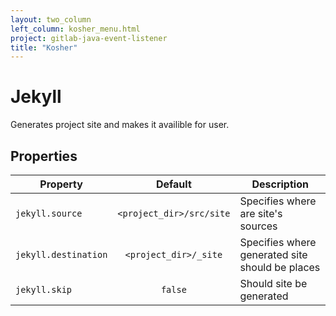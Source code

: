 ```yaml
---
layout: two_column
left_column: kosher_menu.html
project: gitlab-java-event-listener
title: "Kosher"
---
```


# Jekyll

Generates project site and makes it availible for user.

## Properties

Property | Default | Description
-------- | :-----: | -----------
```jekyll.source```      | ```<project_dir>/src/site``` | Specifies where are site's sources
```jekyll.destination``` | ```<project_dir>/_site```    | Specifies where generated site should be places
```jekyll.skip```        | ```false```                  | Should site be generated
